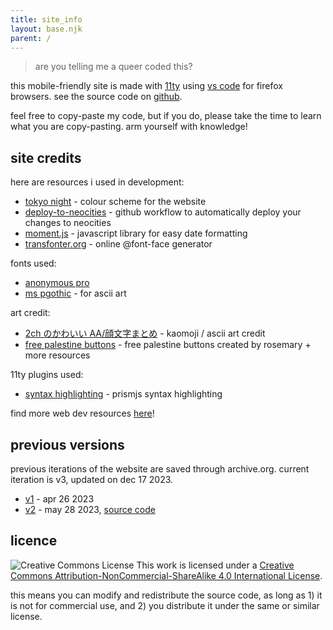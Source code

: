 ```yaml
---
title: site_info
layout: base.njk
parent: /
---
```


> are you telling me a queer coded this?

this mobile-friendly site is made with [11ty](https://www.11ty.dev/docs/getting-started/) using [vs code](https://code.visualstudio.com/) for firefox browsers. see the source code on [github](https://github.com/tencurse/neocities).

feel free to copy-paste my code, but if you do, please take the time to learn what you are copy-pasting. arm yourself with knowledge!

## site credits

here are resources i used in development:

- [tokyo night](https://github.com/folke/tokyonight.nvim) - colour scheme for the website
- [deploy-to-neocities](https://deploy-to-neocities.neocities.org/) - github workflow to automatically deploy your changes to neocities
- [moment.js](https://momentjs.com/) - javascript library for easy date formatting
- [transfonter.org](https://transfonter.org/) - online @font-face generator

fonts used:

- [anonymous pro](https://fonts.google.com/specimen/Anonymous+Pro)
- [ms pgothic](https://eng.m.fontke.com/font/10400069/download/) - for ascii art

art credit:

- [2ch のかわいい AA/顔文字まとめ](https://2ch-aa.blogspot.com/) - kaomoji / ascii art credit
- [free palestine buttons](https://hillhouse.neocities.org/journal/notes/palestine) - free palestine buttons created by rosemary + more resources

11ty plugins used:

- [syntax highlighting](https://www.11ty.dev/docs/plugins/syntaxhighlight/) - prismjs syntax highlighting

find more web dev resources [here](/resources/dev)!

## previous versions

previous iterations of the website are saved through archive.org. current iteration is v3, updated on dec 17 2023.

- [v1](https://web.archive.org/web/20230529165943/https://10kph.neocities.org/) - apr 26 2023
- [v2](https://web.archive.org/web/20231210035358/https://10kph.neocities.org/) - may 28 2023, [source code](https://github.com/tencurse/neocities-v2)

## licence

<img alt="Creative Commons License" style="border-width:0" src="https://i.creativecommons.org/l/by-nc-sa/4.0/80x15.png" /> This work is licensed under a <a rel="license" href="http://creativecommons.org/licenses/by-nc-sa/4.0/">Creative Commons Attribution-NonCommercial-ShareAlike 4.0 International License</a>.

this means you can modify and redistribute the source code, as long as 1) it is not for commercial use, and 2) you distribute it under the same or similar license.
